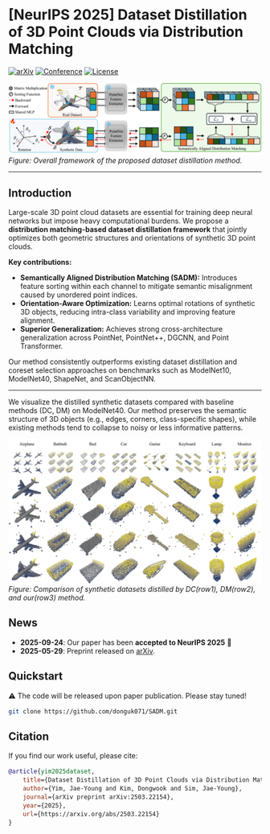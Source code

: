 # [NeurIPS 2025] Dataset Distillation of 3D Point Clouds via Distribution Matching  

[![arXiv](https://img.shields.io/badge/arXiv-2503.22154-b31b1b?style=flat-square)](https://arxiv.org/abs/2503.22154)  [![Conference](https://img.shields.io/badge/NeurIPS-2025-4b8bbe?style=flat-square)](https://neurips.cc)  [![License](https://img.shields.io/badge/License-Apache_2.0-blue?style=flat-square)](./LICENSE)  

![](./figures/overview.png)
*Figure: Overall framework of the proposed dataset distillation method.*  

---

## Introduction  

Large-scale 3D point cloud datasets are essential for training deep neural networks but impose heavy computational burdens. We propose a **distribution matching-based dataset distillation framework** that jointly optimizes both geometric structures and orientations of synthetic 3D point clouds.  

**Key contributions:**  
- **Semantically Aligned Distribution Matching (SADM):** Introduces feature sorting within each channel to mitigate semantic misalignment caused by unordered point indices.  
- **Orientation-Aware Optimization:** Learns optimal rotations of synthetic 3D objects, reducing intra-class variability and improving feature alignment.  
- **Superior Generalization:** Achieves strong cross-architecture generalization across PointNet, PointNet++, DGCNN, and Point Transformer.  

Our method consistently outperforms existing dataset distillation and coreset selection approaches on benchmarks such as ModelNet10, ModelNet40, ShapeNet, and ScanObjectNN.  

---

We visualize the distilled synthetic datasets compared with baseline methods (DC, DM) on ModelNet40. Our method preserves the semantic structure of 3D objects (e.g., edges, corners, class-specific shapes), while existing methods tend to collapse to noisy or less informative patterns.

![](./figures/results.png)  
*Figure: Comparison of synthetic datasets distilled by DC(row1), DM(row2), and our(row3) method.*



## News  

- **2025-09-24**: Our paper has been **accepted to NeurIPS 2025** 🎉  
- **2025-05-29**: Preprint released on [arXiv](https://arxiv.org/abs/2503.22154).  


## Quickstart  

⚠️ The code will be released upon paper publication. Please stay tuned!  

```bash
git clone https://github.com/donguk071/SADM.git
```


## Citation  

If you find our work useful, please cite:  

```bibtex
@article{yim2025dataset,
    title={Dataset Distillation of 3D Point Clouds via Distribution Matching},
    author={Yim, Jae-Young and Kim, Dongwook and Sim, Jae-Young},
    journal={arXiv preprint arXiv:2503.22154},
    year={2025},
    url={https://arxiv.org/abs/2503.22154}
}
```
